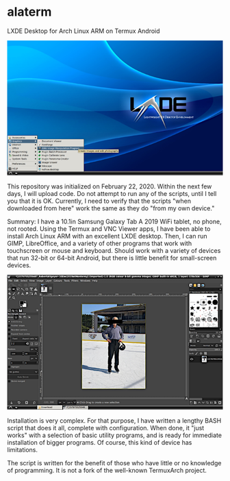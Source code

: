 # alaterm
LXDE Desktop for Arch Linux ARM on Termux Android

![screenshot of LXDE desktop with expanded menu](alaterm-lxde.png)

This repository was initialized on February 22, 2020. Within the next few days, I will upload code. Do not attempt to run any of the scripts, until I tell you that it is OK. Currently, I need to verify that the scripts "when downloaded from here" work the same as they do "from my own device."

Summary: I have a 10.1in Samsung Galaxy Tab A 2019 WiFi tablet, no phone, not rooted. Using the Termux and VNC Viewer apps, I have been able to install Arch Linux ARM with an excellent LXDE desktop. Then, I can run GIMP, LibreOffice, and a variety of other programs that work with touchscreen or mouse and keyboard. Should work with a variety of devices that run 32-bit or 64-bit Android, but there is little benefit for small-screen devices.

![screenshot of GIMP](alaterm-gimp.png)

Installation is very complex. For that purpose, I have written a lengthy BASH script that does it all, complete with configuration. When done, it "just works" with a selection of basic utility programs, and is ready for immediate installation of bigger programs. Of course, this kind of device has limitations.

The script is written for the benefit of those who have little or no knowledge of programming. It is not a fork of the well-known TermuxArch project.
